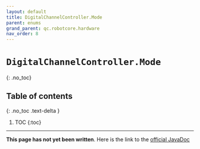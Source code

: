 ```yaml
---
layout: default
title: DigitalChannelController.Mode
parent: enums
grand_parent: qc.robotcore.hardware
nav_order: 8
---
```

# `DigitalChannelController.Mode`
{: .no_toc}

## Table of contents
{: .no_toc .text-delta }

1. TOC
{:toc}
---
**This page has not yet been written**. Here is the link to the [official JavaDoc](https://ftctechnh.github.io/ftc_app/doc/javadoc/com/qualcomm/robotcore/hardware/DigitalChannelController.Mode.html)
        